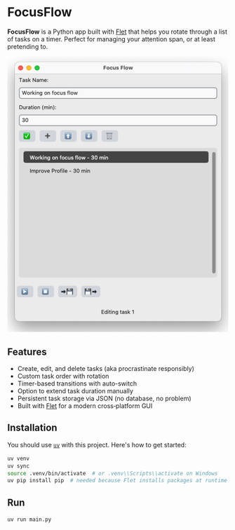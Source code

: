 # FocusFlow

**FocusFlow** is a Python app built with [Flet](https://flet.dev/) that helps you rotate through a list of tasks on a timer. Perfect for managing your attention span, or at least pretending to.

![FocusFlow main screen](screenshot.png)

## Features

- Create, edit, and delete tasks (aka procrastinate responsibly)
- Custom task order with rotation
- Timer-based transitions with auto-switch
- Option to extend task duration manually
- Persistent task storage via JSON (no database, no problem)
- Built with [Flet](https://flet.dev/) for a modern cross‑platform GUI

## Installation

You should use [`uv`](https://github.com/astral-sh/uv) with this project. Here's how to get started:

```bash
uv venv
uv sync
source .venv/bin/activate  # or .venv\\Scripts\\activate on Windows
uv pip install pip  # needed because Flet installs packages at runtime
```

## Run
```bash
uv run main.py
```
